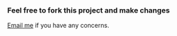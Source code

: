 ### Feel free to fork this project and make changes

[Email me](mailto:pmwassini@gmail.com) if you have any concerns.
